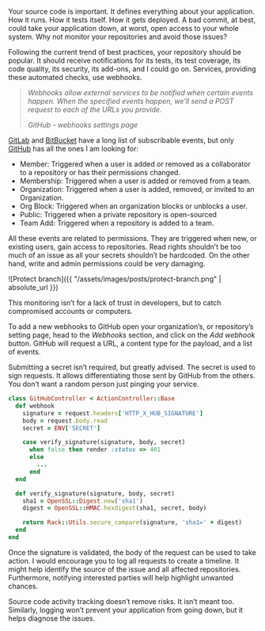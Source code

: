 Your source code is important. It defines everything about your application. How it runs. How it tests itself. How it gets deployed. A bad commit, at best, could take your application down, at worst, open access to your whole system. Why not monitor your repositories and avoid those issues?

Following the current trend of best practices, your repository should be popular. It should receive notifications for its tests, its test coverage, its code quality, its security, its add-ons, and I could go on. Services, providing these automated checks, use webhooks.

> *Webhooks allow external services to be notified when certain events happen. When the specified events happen, we’ll send a POST request to each of the URLs you provide.*
>
> *GitHub - webhooks settings page*

[GitLab](https://docs.gitlab.com/ee/user/project/integrations/webhooks.html#events) and [BitBucket](https://confluence.atlassian.com/bitbucket/event-payloads-740262817.html) have a long list of subscribable events, but only [GitHub](https://developer.github.com/webhooks/#events) has all the ones I am looking for:
- Member: Triggered when a user is added or removed as a collaborator to a repository or has their permissions changed.
- Membership: Triggered when a user is added or removed from a team.
- Organization: Triggered when a user is added, removed, or invited to an Organization.
- Org Block: Triggered when an organization blocks or unblocks a user.
- Public: Triggered when a private repository is open-sourced
- Team Add: Triggered when a repository is added to a team.

All these events are related to permissions. They are triggered when new, or existing users, gain access to repositories. Read rights shouldn’t be too much of an issue as all your secrets shouldn’t be hardcoded. On the other hand, write and admin permissions could be very damaging.

![Protect branch]({{ "/assets/images/posts/protect-branch.png" | absolute_url }})

This monitoring isn’t for a lack of trust in developers, but to catch compromised accounts or computers.

To add a new webhooks to GitHub open your organization’s, or repository’s setting page, head to the *Webhooks* section, and click on the *Add webhook* button. GitHub will request a URL, a content type for the payload, and a list of events.

Submitting a secret isn’t required, but greatly advised. The secret is used to sign requests. It allows differentiating those sent by GitHub from the others. You don’t want a random person just pinging your service.

```ruby
class GitHubController < ActionController::Base
  def webhook
    signature = request.headers['HTTP_X_HUB_SIGNATURE']
    body = request.body.read
    secret = ENV['SECRET']

    case verify_signature(signature, body, secret)
      when false then render :status => 401
      else
        ...
      end
  end

  def verify_signature(signature, body, secret)
    sha1 = OpenSSL::Digest.new('sha1')
    digest = OpenSSL::HMAC.hexdigest(sha1, secret, body)

    return Rack::Utils.secure_compare(signature, 'sha1=' + digest)
  end
end
```

Once the signature is validated, the body of the request can be used to take action. I would encourage you to log all requests to create a timeline. It might help identify the source of the issue and all affected repositories. Furthermore, notifying interested parties will help highlight unwanted chances.

Source code activity tracking doesn’t remove risks. It isn’t meant too. Similarly, logging won’t prevent your application from going down, but it helps diagnose the issues.
